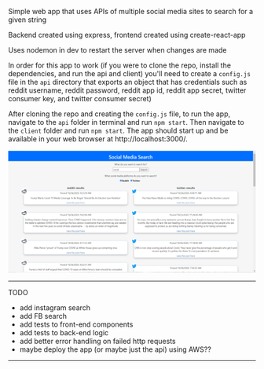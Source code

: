 Simple web app that uses APIs of multiple social media sites to search for a given string

Backend created using express, frontend created using create-react-app

Uses nodemon in dev to restart the server when changes are made 

In order for this app to work (if you were to clone the repo, install the dependencies, and run the api and client) you'll need to create a `config.js` file in the `api` directory that exports an object that has credentials such as reddit username, reddit password, reddit app id, reddit app secret, twitter consumer key, and twitter consumer secret)

After cloning the repo and creating the `config.js` file, to run the app, navigate to the `api` folder in terminal and run `npm start`. Then navigate to the `client` folder and run `npm start`. The app should start up and be available in your web browser at http://localhost:3000/.

![Screenshot](./screenshots/sms_screenshot.PNG)

----------
TODO
- add instagram search
- add FB search
- add tests to front-end components
- add tests to back-end logic
- add better error handling on failed http requests
- maybe deploy the app (or maybe just the api) using AWS??
----------
